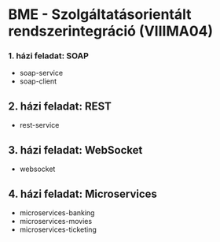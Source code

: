 # BME - Szolgáltatásorientált rendszerintegráció (VIIIMA04)

### 1. házi feladat: SOAP
  - soap-service
  - soap-client

## 2. házi feladat: REST
  - rest-service

## 3. házi feladat: WebSocket
  - websocket

## 4. házi feladat: Microservices
  - microservices-banking
  - microservices-movies
  - microservices-ticketing
